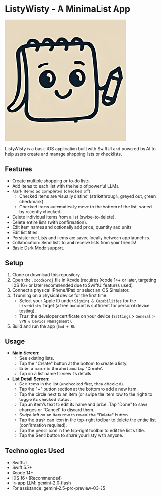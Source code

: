 # ListyWisty - A MinimaList App

<img src="ListyWisty/Assets.xcassets/AppIcon.appiconset/listywisty-logo.png" alt="listy wisty boy" width="400"/>

ListyWisty is a basic iOS application built with SwiftUI and powered by AI to help users create and manage shopping lists or checklists.

## Features

*   Create multiple shopping or to-do lists.
*   Add items to each list with the help of powerful LLMs.
*   Mark items as completed (checked off).
    *   Checked items are visually distinct (strikethrough, greyed out, green checkmark).
    *   Checked items automatically move to the bottom of the list, sorted by recently checked.
*   Delete individual items from a list (swipe-to-delete).
*   Delete entire lists (with confirmation).
*   Edit item names and optionally add price, quantity and units.
*   Edit list titles.
*   Persistence: Lists and items are saved locally between app launches.
*   Collaboration: Send lists to and receive lists from your friends!
*   Basic Dark Mode support.

## Setup

1.  Clone or download this repository.
2.  Open the `.xcodeproj` file in Xcode (requires Xcode 14+ or later, targeting iOS 16+ or later recommended due to SwiftUI features used).
3.  Connect a physical iPhone/iPad or select an iOS Simulator.
4.  If running on a physical device for the first time:
    *   Select your Apple ID under `Signing & Capabilities` for the `ListyWisty` target (a free account is sufficient for personal device testing).
    *   Trust the developer certificate on your device (`Settings` > `General` > `VPN & Device Management`).
5.  Build and run the app (`Cmd + R`).

## Usage

*   **Main Screen:**
    *   See existing lists.
    *   Tap the "Create" button at the bottom to create a listy.
    *   Enter a name in the alert and tap "Create".
    *   Tap on a list name to view its details.
*   **List Detail Screen:**
    *   See items in the list (unchecked first, then checked).
    *   Tap the "+" button section at the bottom to add a new item.
    *   Tap the circle next to an item (or swipe the item row to the right) to toggle its checked status.
    *   Tap an item's text to edit its name and price. Tap "Done" to save changes or "Cancel" to discard them.
    *   Swipe left on an item row to reveal the "Delete" button.
    *   Tap the trash can icon in the top-right toolbar to delete the entire list (confirmation required).
    *   Tap the pencil icon in the top-right toolbar to edit the list's title.
    *   Tap the Send button to share your listy with anyone.

## Technologies Used

*   SwiftUI
*   Swift 5.7+
*   Xcode 14+
*   iOS 16+ (Recommended)
*   In-app LLM: gemini-2.0-flash
*   For assistance: gemini-2.5-pro-preview-03-25

